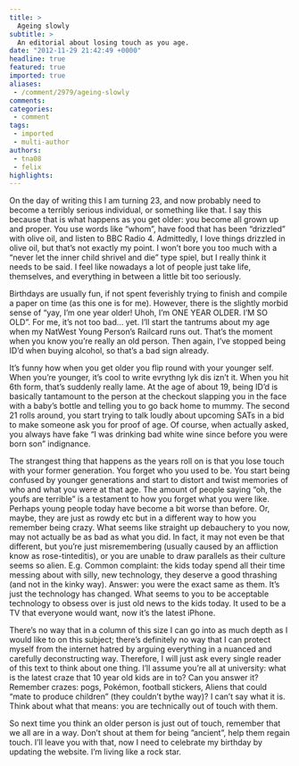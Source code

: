 ```yaml
---
title: >
  Ageing slowly
subtitle: >
  An editorial about losing touch as you age.
date: "2012-11-29 21:42:49 +0000"
headline: true
featured: true
imported: true
aliases:
 - /comment/2979/ageing-slowly
comments:
categories:
 - comment
tags:
 - imported
 - multi-author
authors:
 - tna08
 - felix
highlights:
---
```


On the day of writing this I am turning 23, and now probably need to become a terribly serious individual, or something like that. I say this because that is what happens as you get older: you become all grown up and proper. You use words like “whom”, have food that has been “drizzled” with olive oil, and listen to BBC Radio 4. Admittedly, I love things drizzled in olive oil, but that’s not exactly my point. I won’t bore you too much with a “never let the inner child shrivel and die” type spiel, but I really think it needs to be said. I feel like nowadays a lot of people just take life, themselves, and everything in between a little bit too seriously.

Birthdays are usually fun, if not spent feverishly trying to finish and compile a paper on time (as this one is for me). However, there is the slightly morbid sense of “yay, I’m one year older! Uhoh, I’m ONE YEAR OLDER. I’M SO OLD”. For me, it’s not too bad... yet. I’ll start the tantrums about my age when my NatWest Young Person’s Railcard runs out. That’s the moment when you know you’re really an old person. Then again, I’ve stopped being ID’d when buying alcohol, so that’s a bad sign already.

It’s funny how when you get older you flip round with your younger self. When you’re younger, it’s cool to write evrythng lyk dis izn’t it. When you hit 6th form, that’s suddenly really lame. At the age of about 19, being ID’d is basically tantamount to the person at the checkout slapping you in the face with a baby’s bottle and telling you to go back home to mummy. The second 21 rolls around, you start trying to talk loudly about upcoming SATs in a bid to make someone ask you for proof of age. Of course, when actually asked, you always have fake “I was drinking bad white wine since before you were born son” indignance.

The strangest thing that happens as the years roll on is that you lose touch with your former generation. You forget who you used to be. You start being confused by younger generations and start to distort and twist memories of who and what you were at that age. The amount of people saying “oh, the youfs are terrible” is a testament to how you forget what you were like. Perhaps young people today have become a bit worse than before. Or, maybe, they are just as rowdy etc but in a different way to how you remember being crazy. What seems like straight up debauchery to you now, may not actually be as bad as what you did. In fact, it may not even be that different, but you’re just misremembering (usually caused by an affliction know as rose-tinteditis), or you are unable to draw parallels as their culture seems so alien. E.g. Common complaint: the kids today spend all their time messing about with silly, new technology, they deserve a good thrashing (and not in the kinky way). Answer: you were the exact same as them. It’s just the technology has changed. What seems to you to be acceptable technology to obsess over is just old news to the kids today. It used to be a TV that everyone would want, now it’s the latest iPhone.

There’s no way that in a column of this size I can go into as much depth as I would like to on this subject; there’s definitely no way that I can protect myself from the internet hatred by arguing everything in a nuanced and carefully deconstructing way. Therefore, I will just ask every single reader of this text to think about one thing. I’ll assume you’re all at university: what is the latest craze that 10 year old kids are in to? Can you answer it? Remember crazes: pogs, Pokémon, football stickers, Aliens that could “mate to produce children” (they couldn’t bythe way)? I can’t say what it is. Think about what that means: you are technically out of touch with them.

So next time you think an older person is just out of touch, remember that we all are in a way. Don’t shout at them for being ”ancient”, help them regain touch. I’ll leave you with that, now I need to celebrate my birthday by updating the website. I’m living like a rock star.
